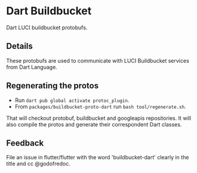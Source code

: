 # Dart Buildbucket

Dart LUCI buildbucket protobufs.

## Details

These protobufs are used to communicate with LUCI Buildbucket services from Dart Language.

## Regenerating the protos

* Run `dart pub global activate protoc_plugin`.
* From `packages/buildbucket-proto-dart` run `bash tool/regenerate.sh`.

That will checkout protobuf, buildbucket and googleapis repositories. It will also compile the protos
and generate their correspondent Dart classes.

## Feedback

File an issue in flutter/flutter with the word 'buildbucket-dart' clearly in the title and cc @godofredoc.
